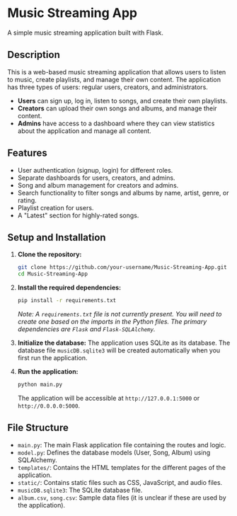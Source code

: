 # Music Streaming App

A simple music streaming application built with Flask.

## Description

This is a web-based music streaming application that allows users to listen to music, create playlists, and manage their own content. The application has three types of users: regular users, creators, and administrators.

- **Users** can sign up, log in, listen to songs, and create their own playlists.
- **Creators** can upload their own songs and albums, and manage their content.
- **Admins** have access to a dashboard where they can view statistics about the application and manage all content.

## Features

- User authentication (signup, login) for different roles.
- Separate dashboards for users, creators, and admins.
- Song and album management for creators and admins.
- Search functionality to filter songs and albums by name, artist, genre, or rating.
- Playlist creation for users.
- A "Latest" section for highly-rated songs.

## Setup and Installation

1.  **Clone the repository:**
    ```bash
    git clone https://github.com/your-username/Music-Streaming-App.git
    cd Music-Streaming-App
    ```

2.  **Install the required dependencies:**
    ```bash
    pip install -r requirements.txt
    ```
    *Note: A `requirements.txt` file is not currently present. You will need to create one based on the imports in the Python files. The primary dependencies are `Flask` and `Flask-SQLAlchemy`.*

3.  **Initialize the database:**
    The application uses SQLite as its database. The database file `musicDB.sqlite3` will be created automatically when you first run the application.

4.  **Run the application:**
    ```bash
    python main.py
    ```
    The application will be accessible at `http://127.0.0.1:5000` or `http://0.0.0.0:5000`.

## File Structure

- `main.py`: The main Flask application file containing the routes and logic.
- `model.py`: Defines the database models (User, Song, Album) using SQLAlchemy.
- `templates/`: Contains the HTML templates for the different pages of the application.
- `static/`: Contains static files such as CSS, JavaScript, and audio files.
- `musicDB.sqlite3`: The SQLite database file.
- `album.csv`, `song.csv`: Sample data files (it is unclear if these are used by the application).
